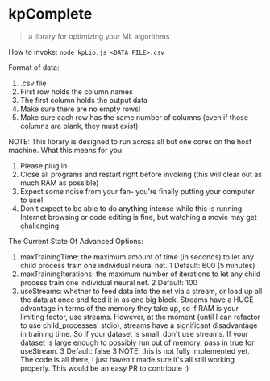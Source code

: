 # kpComplete
> a library for optimizing your ML algorithms

How to invoke:
`node kpLib.js <DATA FILE>.csv`

Format of data:
1. .csv file
2. First row holds the column names
3. The first column holds the output data
4. Make sure there are no empty rows!
5. Make sure each row has the same number of columns (even if those columns are blank, they must exist)

NOTE: 
This library is designed to run across all but one cores on the host machine. What this means for you:
1. Please plug in
2. Close all programs and restart right before invoking (this will clear out as much RAM as possible)
3. Expect some noise from your fan- you're finally putting your computer to use!
4. Don't expect to be able to do anything intense while this is running. Internet browsing or code editing is fine, but watching a movie may get challenging

The Current State Of Advanced Options: 
1. maxTrainingTime: the maximum amount of time (in seconds) to let any child process train one individual neural net. 
1 Default: 600 (5 minutes)
2. maxTrainingIterations: the maximum number of iterations to let any child process train one individual neural net.
2 Default: 100
3. useStreams: whether to feed data into the net via a stream, or load up all the data at once and feed it in as one big block. Streams have a HUGE advantage in terms of the memory they take up, so if RAM is your limiting factor, use streams. However, at the moment (until I can refactor to use child_processes' stdio), streams have a significant disadvantage in training time. So if your dataset is small, don't use streams. If your dataset is large enough to possibly run out of memory, pass in true for useStream. 
3 Default: false
3 NOTE: this is not fully implemented yet. The code is all there, I just haven't made sure it's all still working properly. This would be an easy PR to contribute :)